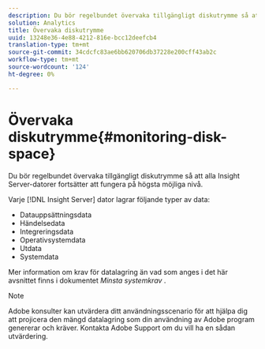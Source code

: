 ```yaml
---
description: Du bör regelbundet övervaka tillgängligt diskutrymme så att alla Insight Server-datorer fortsätter att fungera på högsta möjliga nivå.
solution: Analytics
title: Övervaka diskutrymme
uuid: 13248e36-4e88-4212-816e-bcc12deefcb4
translation-type: tm+mt
source-git-commit: 34cdcfc83ae6bb620706db37228e200cff43ab2c
workflow-type: tm+mt
source-wordcount: '124'
ht-degree: 0%

---
```



# Övervaka diskutrymme{#monitoring-disk-space}

Du bör regelbundet övervaka tillgängligt diskutrymme så att alla Insight Server-datorer fortsätter att fungera på högsta möjliga nivå.

Varje [!DNL Insight Server] dator lagrar följande typer av data:

* Datauppsättningsdata
* Händelsedata
* Integreringsdata
* Operativsystemdata
* Utdata
* Systemdata

Mer information om krav för datalagring än vad som anges i det här avsnittet finns i dokumentet *Minsta systemkrav* .

>[!NOTE]
>
>Adobe konsulter kan utvärdera ditt användningsscenario för att hjälpa dig att projicera den mängd datalagring som din användning av Adobe program genererar och kräver. Kontakta Adobe Support om du vill ha en sådan utvärdering.


